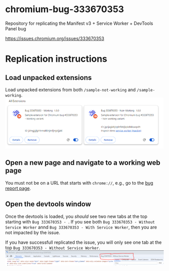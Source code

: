 # chromium-bug-333670353
Repository for replicating the Manifest v3 + Service Worker + DevTools Panel bug

https://issues.chromium.org/issues/333670353


# Replication instructions

## Load unpacked extensions
Load unpacked extensions from both `/sample-not-working` and `/sample-working`. 
![Loaded extensions](https://github.com/MisterPhilip/chromium-bug-333670353/blob/main/assets/extension-list.png?raw=true)

## Open a new page and navigate to a working web page
You must not be on a URL that starts with `chrome://`, e.g., go to the [bug report page](https://issues.chromium.org/issues/333670353).

## Open the devtools window
Once the devtools is loaded, you _should_ see two new tabs at the top starting with `Bug 333670353 - `. 
If you see both `Bug 333670353 - Without Service Worker` annd `Bug 333670353 - With Service Worker`, then you are not impacted by the issue.


If you have successfull replicated the issue, you will only see one tab at the top `Bug 333670353 - Without Service Worker`.
![Loaded extensions](https://github.com/MisterPhilip/chromium-bug-333670353/blob/main/assets/devtools.png?raw=true)
